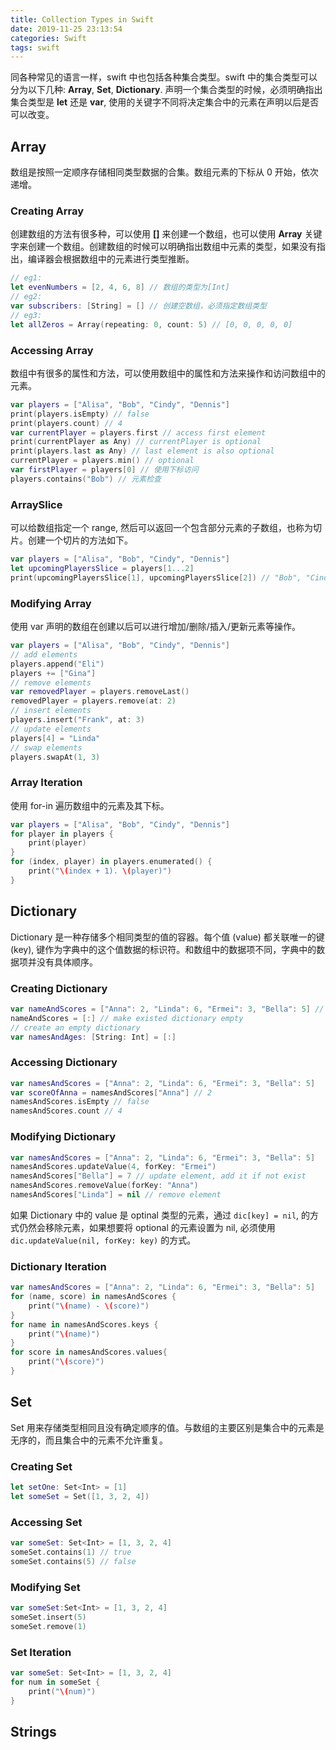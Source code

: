 ```yaml
---
title: Collection Types in Swift
date: 2019-11-25 23:13:54
categories: Swift
tags: swift
---
```

同各种常见的语言一样，swift 中也包括各种集合类型。swift 中的集合类型可以分为以下几种: **Array**, **Set**, **Dictionary**.
声明一个集合类型的时候，必须明确指出集合类型是 **let** 还是 **var**, 使用的关键字不同将决定集合中的元素在声明以后是否可以改变。

## Array

数组是按照一定顺序存储相同类型数据的合集。数组元素的下标从 0 开始，依次递增。

### Creating Array

创建数组的方法有很多种，可以使用 **[]** 来创建一个数组，也可以使用 **Array** 关键字来创建一个数组。创建数组的时候可以明确指出数组中元素的类型，如果没有指出，编译器会根据数组中的元素进行类型推断。

```swift
// eg1:
let evenNumbers = [2, 4, 6, 8] // 数组的类型为[Int]
// eg2:
var subscribers: [String] = [] // 创建空数组，必须指定数组类型
// eg3:
let allZeros = Array(repeating: 0, count: 5) // [0, 0, 0, 0, 0]
```

### Accessing Array

数组中有很多的属性和方法，可以使用数组中的属性和方法来操作和访问数组中的元素。

```swift
var players = ["Alisa", "Bob", "Cindy", "Dennis"]
print(players.isEmpty) // false
print(players.count) // 4
var currentPlayer = players.first // access first element
print(currentPlayer as Any) // currentPlayer is optional
print(players.last as Any) // last element is also optional
currentPlayer = players.min() // optional
var firstPlayer = players[0] // 使用下标访问
players.contains("Bob") // 元素检查
```

### ArraySlice

可以给数组指定一个 range, 然后可以返回一个包含部分元素的子数组，也称为切片。创建一个切片的方法如下。

```swift
var players = ["Alisa", "Bob", "Cindy", "Dennis"]
let upcomingPlayersSlice = players[1...2]
print(upcomingPlayersSlice[1], upcomingPlayersSlice[2]) // "Bob", "Cindy"
```

### Modifying Array

使用 var 声明的数组在创建以后可以进行增加/删除/插入/更新元素等操作。

```swift
var players = ["Alisa", "Bob", "Cindy", "Dennis"]
// add elements
players.append("Eli")
players += ["Gina"]
// remove elements
var removedPlayer = players.removeLast()
removedPlayer = players.remove(at: 2)
// insert elements
players.insert("Frank", at: 3)
// update elements
players[4] = "Linda"
// swap elements
players.swapAt(1, 3)
```

### Array Iteration

使用 for-in 遍历数组中的元素及其下标。

```swift
var players = ["Alisa", "Bob", "Cindy", "Dennis"]
for player in players {
    print(player)
}
for (index, player) in players.enumerated() {
    print("\(index + 1). \(player)")
}
```

## Dictionary

Dictionary 是一种存储多个相同类型的值的容器。每个值 (value) 都关联唯一的键 (key), 键作为字典中的这个值数据的标识符。和数组中的数据项不同，字典中的数据项并没有具体顺序。

### Creating Dictionary

```swift
var nameAndScores = ["Anna": 2, "Linda": 6, "Ermei": 3, "Bella": 5] // type: [String: Int]
nameAndScores = [:] // make existed dictionary empty
// create an empty dictionary
var namesAndAges: [String: Int] = [:]
```

### Accessing Dictionary

```swift
var namesAndScores = ["Anna": 2, "Linda": 6, "Ermei": 3, "Bella": 5]
var scoreOfAnna = namesAndScores["Anna"] // 2
namesAndScores.isEmpty // false
namesAndScores.count // 4
```

### Modifying Dictionary

```swift
var namesAndScores = ["Anna": 2, "Linda": 6, "Ermei": 3, "Bella": 5]
namesAndScores.updateValue(4, forKey: "Ermei")
namesAndScores["Bella"] = 7 // update element, add it if not exist
namesAndScores.removeValue(forKey: "Anna")
namesAndScores["Linda"] = nil // remove element
```

如果 Dictionary 中的 value 是 optinal 类型的元素，通过 `dic[key] = nil`, 的方式仍然会移除元素，如果想要将 optional 的元素设置为 nil, 必须使用 `dic.updateValue(nil, forKey: key)` 的方式。

### Dictionary Iteration

```swift
var namesAndScores = ["Anna": 2, "Linda": 6, "Ermei": 3, "Bella": 5]
for (name, score) in namesAndScores {
    print("\(name) - \(score)")
}
for name in namesAndScores.keys {
    print("\(name)")
}
for score in namesAndScores.values{
    print("\(score)")
}
```

## Set

Set 用来存储类型相同且没有确定顺序的值。与数组的主要区别是集合中的元素是无序的，而且集合中的元素不允许重复。

### Creating Set

```swift
let setOne: Set<Int> = [1]
let someSet = Set([1, 3, 2, 4])
```

### Accessing Set

```swift
var someSet: Set<Int> = [1, 3, 2, 4]
someSet.contains(1) // true
someSet.contains(5) // false
```

### Modifying Set

```swift
var someSet:Set<Int> = [1, 3, 2, 4]
someSet.insert(5)
someSet.remove(1)
```

### Set Iteration

```swift
var someSet: Set<Int> = [1, 3, 2, 4]
for num in someSet {
    print("\(num)")
}
```

## Strings
